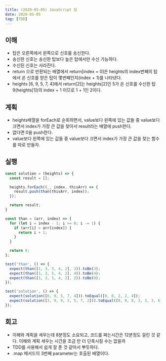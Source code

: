 ```yaml
---
title: (2020-05-05) JavaScript 탑
date: 2020-05-05
tag: [TDD]
---
```


## 이해

- 탑은 오른쪽에서 왼쪽으로 신호를 송신한다.
- 송신한 신호는 송신한 탑보다 높은 탑에서만 수신 가능하다.
- 수신된 신호는 사라진다.
- return 으로 반환되는 배열에서 return[index = 0]은 heights의 index번째의 탑에서 쏜 신호를 받은 탑이 몇번째인지(index + 1)를 나타낸다.
- heights [6, 9, 5, 7, 4]에서 return[2]는 heights[2]인 5가 쏜 신호를 수신한 탑 9(heights[1])의 index + 1 이므로 1 + 1인 2이다.

## 계획

- heights배열을 forEach로 순회하면서, value보다 왼쪽에 있는 값들 중 value보다 크면서 index가 가장 큰 값을 찾아서 result라는 배열에 push한다.
- 없다면 0을 push한다.
- value보다 왼쪽에 있는 값들 중 value보다 크면서 index가 가장 큰 값을 찾는 함수를 따로 만들자.

## 실행

```javascript
const solution = (heights) => {
  const result = [];

  heights.forEach((_, index, thisArr) => {
    result.push(than(thisArr, index));
  });

  return result;
}

const than = (arr, index) => {
  for (let i = index - 1; i >= 0; i -= 1) {
    if (arr[i] > arr[index]) {
      return i + 1;
    }
  }

  return 0;
};

test('than', () => {
  expect(than([1, 3, 5, 4, 2], 3)).toBe(3);
  expect(than([1, 3, 5, 4, 2], 4)).toBe(4);
  expect(than([1, 3, 5, 4, 2], 2)).toBe(0);
});

test('solution', () => {
  expect(solution([6, 9, 5, 7, 4])).toEqual([0, 0, 2, 2, 4]);
  expect(solution([3, 9, 9, 3, 5, 7, 2])).toEqual([0, 0, 0, 3, 3, 3, 6]);
});
```

## 회고

- 이해와 계획을 세우는데 8분정도 소요되고, 코드를 짜는시간은 12분정도 걸린 것 같다. 이해와 계획 세우는 시간을 조금 만 더 단축시킬 수는 없을까
- TDD를 사용해서 쉽게 잘 푼 것 같아서 뿌듯하다.
- .map 메서드이 3번째 parameter는 호출된 배열이다.
